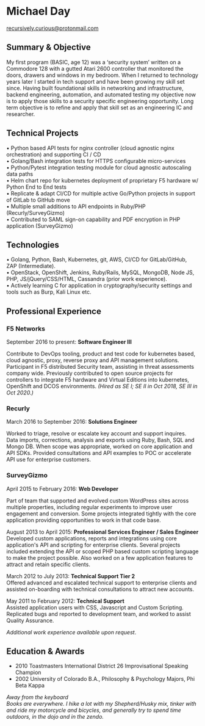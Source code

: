# Michael Day

<a href="mailto:&#114;&#101;&#99;&#117;&#114;&#115;&#105;&#118;&#101;&#108;&#121;&#46;&#99;&#117;&#114;&#105;&#111;&#117;&#115;&#64;&#112;&#114;&#111;&#116;&#111;&#110;&#109;&#97;&#105;&#108;&#46;&#99;&#111;&#109;">&#114;&#101;&#99;&#117;&#114;&#115;&#105;&#118;&#101;&#108;&#121;&#46;&#99;&#117;&#114;&#105;&#111;&#117;&#115;&#64;&#112;&#114;&#111;&#116;&#111;&#110;&#109;&#97;&#105;&#108;&#46;&#99;&#111;&#109;</a>

## Summary & Objective

My first program (BASIC, age 12) was a ‘security system’ written on a Commodore 128 with a gutted Atari 2600 controller that monitored the doors, drawers and windows in my bedroom. When I returned to technology years later I started in tech support and have been growing my skill set since. Having built foundational skills in networking and infrastructure, backend engineering, automation, and automated testing my objective now is to apply those skills to a security specific engineering opportunity. Long term objective is to refine and apply that skill set as an engineering IC and researcher.


## Technical Projects

• Python based API tests for nginx controller (cloud agnostic nginx orchestration) and supporting CI / CD  
• Golang/Bash integration tests for HTTPS configurable micro-services  
• Python/Pytest integration testing module for cloud agnostic autoscaling data paths  
• Helm chart repo for kubernetes deployment of proprietary F5 hardware w/ Python End to End tests  
• Replicate & adapt CI/CD for multiple active Go/Python projects in support of GitLab to GitHub move  
• Multiple small additions to API endpoints in Ruby/PHP (Recurly/SurveyGizmo)  
• Contributed to SAML sign-on capability and PDF encryption in PHP application (SurveyGizmo)  

## Technologies
• Golang, Python, Bash, Kubernetes, git, AWS, CI/CD for GitLab/GitHub, ZAP (Intermediate).  
• OpenStack, OpenShift, Jenkins, Ruby/Rails, MySQL, MongoDB, Node JS, PHP, JS/jQuery/CSS/HTML, Cassandra (prior work experience).  
• Actively learning C for application in cryptography/security settings and tools such as Burp, Kali Linux etc.  

## Professional Experience

### F5 Networks
September 2016 to present: **Software Engineer III**

Contribute to DevOps tooling, product and test code for kubernetes based, cloud agnostic, proxy, reverse proxy and API management solutions. Participant in F5 distributed Security team, assisting in threat assessments company wide. Previously contributed to open source projects for controllers to integrate F5 hardware and Virtual Editions into kubernetes, OpenShift and DCOS environments. _(Hired as SE I; SE II in Oct 2018, SE III in Oct 2020.)_

### Recurly
March 2016 to September 2016: **Solutions Engineer**  

Worked to triage, resolve or escalate key account and support inquires. Data imports, corrections, analysis and exports using Ruby, Bash, SQL and Mongo DB. When scope was appropriate, worked on core application and API SDKs. Provided consultations and API examples to POC or accelerate API use for enterprise customers.

### SurveyGizmo  
April 2015 to February 2016: **Web Developer**  

Part of team that supported and evolved custom WordPress sites across multiple properties, including regular experiments to improve user engagement and conversion. Some projects integrated tightly with the core application providing opportunities to work in that code base. 

August 2013 to April 2015: **Professional Services Engineer / Sales Engineer**  
Developed custom applications, reports and integrations using core application's API and scripting for enterprise clients. Several projects included extending the API or scoped PHP based custom scripting language to make the project possible. Also worked on a few application features to attract and retain specific clients. 

March 2012 to July 2013: **Technical Support Tier 2**  
Offered advanced and escalated technical support to enterprise clients and assisted on-boarding with technical consultations to attract new accounts.

May 2011 to February 2012: **Technical Support**  
Assisted application users with CSS, Javascript and Custom Scripting. Replicated bugs and reported to development team, and worked to assist Quality Assurance.  

_Additional work experience available upon request_.

## Education & Awards  
- 2010 Toastmasters International District 26 Improvisational Speaking Champion
- 2002 University of Colorado B.A., Philosophy & Psychology Majors, Phi Beta Kappa

_Away from the keyboard  
Books are everywhere. I hike a lot with my Shepherd/Husky mix, tinker with and ride my motorcycle and bicycles, and generally try to spend time outdoors, in the dojo and in the zendo._

